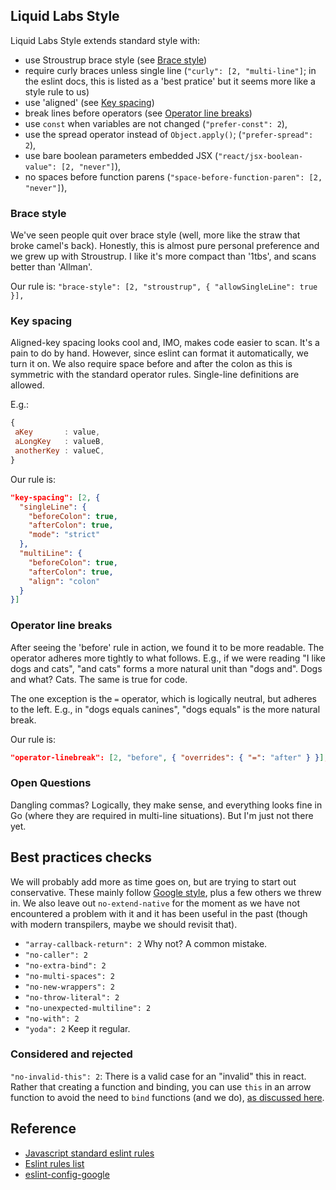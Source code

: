 ## Liquid Labs Style

Liquid Labs Style extends standard style with:
* use Stroustrup brace style (see [Brace style](#brace-style))
* require curly braces unless single line (`"curly": [2, "multi-line"]`; in the
  eslint docs, this is listed as a 'best pratice' but it seems more like a style
  rule to us)
* use 'aligned' (see [Key spacing](#key-spacing))
* break lines before operators (see [Operator line breaks](#operator-line-breaks))
* use `const` when variables are not changed (`"prefer-const": 2`),
* use the spread operator instead of `Object.apply()`; (`"prefer-spread": 2`),
* use bare boolean parameters embedded JSX (`"react/jsx-boolean-value": [2, "never"]`),
* no spaces before function parens (`"space-before-function-paren": [2, "never"]`),

### Brace style

We've seen people quit over brace style (well, more like the straw that broke
camel's back). Honestly, this is almost pure personal preference and we grew up
with Stroustrup. I like it's more compact than '1tbs', and scans better than
'Allman'.

Our rule is: `"brace-style": [2, "stroustrup", { "allowSingleLine": true }],`

### Key spacing

Aligned-key spacing looks cool and, IMO, makes code easier to scan. It's a pain
to do by hand. However, since eslint can format it automatically, we turn it on.
We also require space before and after the colon as this is symmetric with
the standard operator rules. Single-line definitions are allowed.

E.g.:
```javascript
{
 aKey       : value,
 aLongKey   : valueB,
 anotherKey : valueC,
}
```
 Our rule is:
 ```json
 "key-spacing": [2, {
   "singleLine": {
     "beforeColon": true,
     "afterColon": true,
     "mode": "strict"
   },
   "multiLine": {
     "beforeColon": true,
     "afterColon": true,
     "align": "colon"
   }
 }]
 ```

### Operator line breaks

After seeing the 'before' rule in action, we found it to be more readable. The
operator adheres more tightly to what follows. E.g., if we were reading "I like
dogs and cats", "and cats" forms a more natural unit than "dogs and". Dogs and
what? Cats. The same is true for code.

The one exception is the `=` operator, which is logically neutral, but adheres
to the left. E.g., in "dogs equals canines", "dogs equals" is the more natural
break.

Our rule is:
```json
"operator-linebreak": [2, "before", { "overrides": { "=": "after" } }],
```

### Open Questions

Dangling commas? Logically, they make sense, and everything looks fine in Go
(where they are required in multi-line situations). But I'm just not there yet.

## Best practices checks

We will probably add more as time goes on, but are trying to start out
conservative. These mainly follow [Google style](https://github.com/google/eslint-config-google/blob/master/index.js),
plus a few others we threw in. We also leave out `no-extend-native` for the
moment as we have not encountered a problem with it and it has been useful in
the past (though with modern transpilers, maybe we should revisit that).

* `"array-callback-return": 2` Why not? A common mistake.
* `"no-caller": 2`
* `"no-extra-bind": 2`
* `"no-multi-spaces": 2`
* `"no-new-wrappers": 2`
* `"no-throw-literal": 2`
* `"no-unexpected-multiline": 2`
* `"no-with": 2`
* `"yoda": 2` Keep it regular.

### Considered and rejected

`"no-invalid-this": 2`: There is a valid case for an "invalid" this in react.
Rather that creating a function and binding, you can use `this` in an arrow
function to avoid the need to `bind` functions (and we do), [as discussed here](https://medium.com/@jacobworrel/babels-transform-class-properties-plugin-how-it-works-and-what-it-means-for-your-react-apps-6983539ffc22).

## Reference

* [Javascript standard eslint rules](https://github.com/standard/eslint-config-standard)
* [Eslint rules list](https://eslint.org/docs/rules/)
* [eslint-config-google](https://github.com/google/eslint-config-google)
